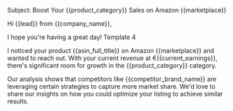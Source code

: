 Subject: Boost Your {{product_category}} Sales on Amazon {{marketplace}}

Hi {{lead}} from {{company_name}},

I hope you're having a great day! Template 4

I noticed your product {{asin_full_title}} on Amazon {{marketplace}} and wanted to reach out. With your current revenue at €{{current_earnings}}, there's significant room for growth in the {{product_category}} category.

Our analysis shows that competitors like {{competitor_brand_name}} are leveraging certain strategies to capture more market share. We'd love to share our insights on how you could optimize your listing to achieve similar results.
